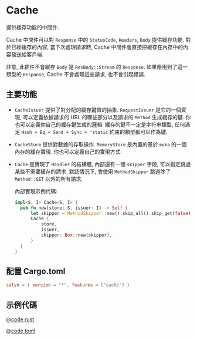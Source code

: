 # Cache

提供緩存功能的中間件. 

Cache 中間件可以對 `Response` 中的 `StatusCode`, `Headers`, `Body` 提供緩存功能. 對於已經緩存的內容, 當下次處理請求時, Cache 中間件會直接把緩存在內存中的內容發送給客戶端.

註意, 此插件不會緩存 `Body` 是 `ResBody::Stream` 的 `Response`. 如果應用到了這一類型的 `Response`, Cache 不會處理這些請求, 也不會引起錯誤.

## 主要功能
* `CacheIssuer` 提供了對分配的緩存鍵值的抽象. `RequestIssuer` 是它的一個實現, 可以定義依據請求的 URL 的哪些部分以及請求的 `Method` 生成緩存的鍵. 你也可以定義你自己的緩存鍵生成的邏輯. 緩存的鍵不一定是字符串類型, 任何滿足 `Hash + Eq + Send + Sync + 'static` 約束的類型都可以作為鍵.

* `CacheStore` 提供對數據的存取操作. `MemoryStore` 是內置的基於 `moka` 的一個內存的緩存實現. 你也可以定義自己的實現方式.

* `Cache` 是實現了 `Handler` 的結構體, 內部還有一個 `skipper` 字段, 可以指定跳過某些不需要緩存的請求. 默認情況下, 會使用 `MethodSkipper` 跳過除了 `Method::GET` 以外的所有請求.
  
  內部實現示例代碼:
  ```rust
  impl<S, I> Cache<S, I> {
    pub fn new(store: S, issuer: I) -> Self {
        let skipper = MethodSkipper::new().skip_all().skip_get(false);
        Cache {
            store,
            issuer,
            skipper: Box::new(skipper),
        }
    }
  }
  ```

## 配置 Cargo.toml

```toml
salvo = { version = "*", features = ["cache"] }
```

## 示例代碼

<CodeGroup>
  <CodeGroupItem title="main.rs" active>

@[code rust](../../../codes/cache-simple/src/main.rs)

  </CodeGroupItem>
  <CodeGroupItem title="Cargo.toml">

@[code toml](../../../codes/cache-simple/Cargo.toml)

  </CodeGroupItem>
</CodeGroup>